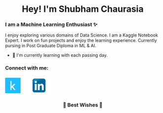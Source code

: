

<!--
### Hi there 👋
**zyper26/zyper26** is a ✨ _special_ ✨ repository because its `README.md` (this file) appears on your GitHub profile.

Here are some ideas to get you started:

- 🔭 I’m currently working on ...
- 🌱 I’m currently learning ...
- 👯 I’m looking to collaborate on ...
- 🤔 I’m looking for help with ...
- 💬 Ask me about ...
- 📫 How to reach me: ...
- 😄 Pronouns: ...
- ⚡ Fun fact: ...
-->

<h1 align="center">Hey! I'm Shubham Chaurasia</h1>

### I am a Machine Learning Enthusiast ✨
I enjoy exploring various domains of Data Science. I am a Kaggle Notebook Expert. I work on fun projects and enjoy the learning experience. Currently pursing in Post Graduate Diploma in ML & AI. 

- 🌱 I'm currently learning with each passing day.



### Connect with me:


<a href="https://www.kaggle.com/zyper26"><img align="center" src="https://github.com/zyper26/zyper26/blob/main/Kaggle-logo.png?raw=true" alt="Kaggle" height="50" width="50" /></a>  &nbsp; &nbsp;    <a href="https://www.linkedin.com/in/shubham-chaurasia-67756b99/"><img align="center" src="https://github.com/zyper26/zyper26/blob/main/Linkedin_logo.png?raw=true" alt="LinkedIn" height="60" width="80" /></a>

<h3 align="center">🌈 Best Wishes 🌈</h3>
